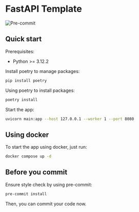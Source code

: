 # FastAPI Template

![Pre-commit](https://github.com/khiemledev/fastapi-template/actions/workflows/pre-commit.yaml/badge.svg)

## Quick start

Prerequisites:

- Python >= 3.12.2

Install poetry to manage packages:

```bash
pip install poetry
```

Using poetry to install packages:

```bash
poetry install
```

Start the app:

```bash
uvicorn main:app --host 127.0.0.1 --worker 1 --port 8080
```

## Using docker

To start the app using docker, just run:

```bash
docker compose up -d
```

## Before you commit

Ensure style check by using pre-commit:

```bash
pre-commit install
```

Then, you can commit your code now.
